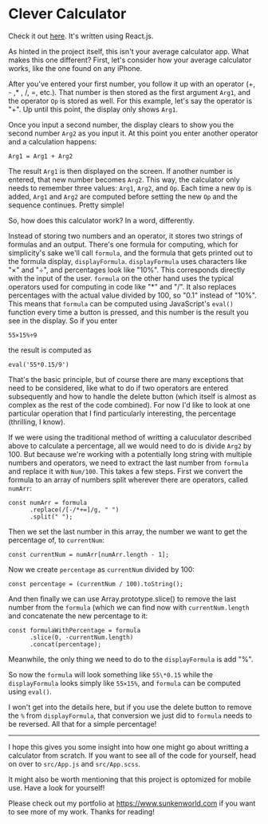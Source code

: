 # Clever Calculator

Check it out [here](https://mackenziewritescode.github.io/calculator/). It's written using React.js.

As hinted in the project itself, this isn't your average calculator app. What makes this one different? First, let's consider how your average calculator works, like the one found on any iPhone.

After you've entered your first number, you follow it up with an operator (+, - ,* , /, =, etc.). That number is then stored as the first argument `Arg1`, and the operator `Op` is stored as well. For this example, let's say the operator is "+". Up until this point, the display only shows `Arg1`.

Once you input a second number, the display clears to show you the second number `Arg2` as you input it. At this point you enter another operator and a calculation happens: 
```
Arg1 = Arg1 + Arg2
```
The result `Arg1` is then displayed on the screen. If another number is entered, that new number becomes `Arg2`. This way, the calculator only needs to remember three values: `Arg1`, `Arg2`, and `Op`. Each time a new `Op` is added, `Arg1` and `Arg2` are computed before setting the new `Op` and the sequence continues. Pretty simple!

So, how does this calculator work? In a word, differently.

Instead of storing two numbers and an operator, it stores two strings of formulas and an output. There's one formula for computing, which for simplicity's sake we'll call `formula`, and the formula that gets printed out to the formula display, `displayFormula`. `displayFormula` uses characters like "×" and "÷", and percentages look like "10%". This corresponds directly with the input of the user. `formula` on the other hand uses the typical operators used for computing in code like "\*" and "/". It also replaces percentages with the actual value divided by 100, so "0.1" instead of "10%". This means that `formula` can be computed using JavaScript's `eval()` function every time a button is pressed, and this number is the result you see in the display. So if you enter
```
55×15%÷9
```
the result is computed as
```
eval('55*0.15/9')
```
That's the basic principle, but of course there are many exceptions that need to be considered, like what to do if two operators are entered subsequently and how to handle the delete button (which itself is almost as complex as the rest of the code combined). For now I'd like to look at one particular operation that I find particularly interesting, the percentage (thrilling, I know).

If we were using the traditional method of writting a caluculator described above to calculate a percentage, all we would need to do is divide `Arg2` by 100. But because we're working with a potentially long string with multiple numbers and operators, we need to extract the last number from `formula` and replace it with `Num/100`. This takes a few steps. First we convert the formula to an array of numbers split wherever there are operators, called `numArr`: 
```
const numArr = formula
      .replace(/[-/*+=]/g, " ")
      .split(" ");
```
Then we set the last number in this array, the number we want to get the percentage of, to `currentNum`:
```
const currentNum = numArr[numArr.length - 1];
```
Now we create `percentage` as `currentNum` divided by 100:
```
const percentage = (currentNum / 100).toString();
```
And then finally we can use Array.prototype.slice() to remove the last number from the `formula` (which we can find now with `currentNum.length` and concatenate the new percentage to it:
```
const formulaWithPercentage = formula
      .slice(0, -currentNum.length)
      .concat(percentage);
```
Meanwhile, the only thing we need to do to the `displayFormula` is add "%".

So now the `formula` will look something like `55\*0.15` while the `displayFormula` looks simply like `55×15%`, and `formula` can be computed using `eval()`.

I won't get into the details here, but if you use the delete button to remove the `%` from `displayFormula`, that conversion we just did to `formula` needs to be reversed. All that for a simple percentage!

***

I hope this gives you some insight into how one might go about writting a calculator from scratch. If you want to see all of the code for yourself, head on over to `src/App.js` and `src/App.scss`.

It might also be worth mentioning that this project is optomized for mobile use. Have a look for yourself!

Please check out my portfolio at https://www.sunkenworld.com if you want to see more of my work. Thanks for reading!
